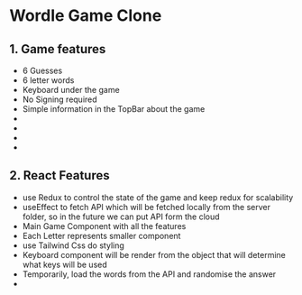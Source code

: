 # Wordle Game Clone

## 1. Game features

- 6 Guesses
- 6 letter words
- Keyboard under the game
- No Signing required
- Simple information in the TopBar about the game
-
-
-
-

## 2. React Features

- use Redux to control the state of the game and keep redux for scalability
- useEffect to fetch API which will be fetched locally from the server folder, so in the future we can put API form the cloud
- Main Game Component with all the features
- Each Letter represents smaller component
- use Tailwind Css do styling
- Keyboard component will be render from the object that will determine what keys will be used
- Temporarily, load the words from the API and randomise the answer
-
